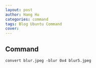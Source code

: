 ```yaml
---
layout: post
author: Hang Hu
categories: command
tags: Blog Ubuntu Command 
cover: 
---
```

## Command

```
convert blur.jpeg -blur 0x4 blur5.jpeg
```
